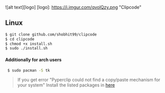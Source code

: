 ![alt text][logo]
[logo]: https://i.imgur.com/qvolQzy.png "Clipcode"
## Linux
```bash
$ git clone github.com/shobhit99/clipcode
$ cd clipcode
$ chmod +x install.sh
$ sudo ./install.sh
```
#### Additionally for arch users
```bash
 $ sudo pacman -S tk
```
> If you get error "Pyperclip could not find a copy/paste mechanism for your system" Install the listed packages in [here](https://pyperclip.readthedocs.io/en/latest/introduction.html#not-implemented-error) 
